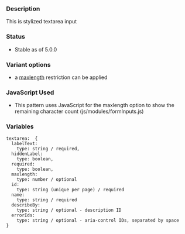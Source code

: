 ### Description
This is stylized textarea input

### Status
* Stable as of 5.0.0

### Variant options
* a [maxlength](./?p=atoms-textarea-set-characters) restriction can be applied

### JavaScript Used
* This pattern uses JavaScript for the maxlength option to show the remaining character count (js/modules/formInputs.js)

### Variables
~~~
textarea:  {
  labelText:
    type: string / required,
  hiddenLabel:
    type: boolean,
  required: 
    type: boolean,
  maxlength:
    type: number / optional
  id: 
    type: string (unique per page) / required
  name: 
    type: string / required
  describeBy: 
    type: string / optional - description ID
  errorIds: 
    type: string / optional - aria-control IDs, separated by space
}
~~~
